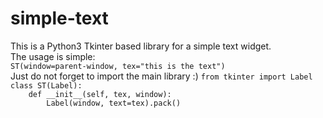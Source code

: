 # simple-text
This is a Python3 Tkinter based library for a simple text widget.<br>
The usage is simple:<br>
`ST(window=parent-window, tex="this is the text")`<br>
Just do not forget to import the main library :)
`from tkinter import Label`<br>
`class ST(Label):`<br>
`    def __init__(self, tex, window):`<br>
`        Label(window, text=tex).pack()`<br>
